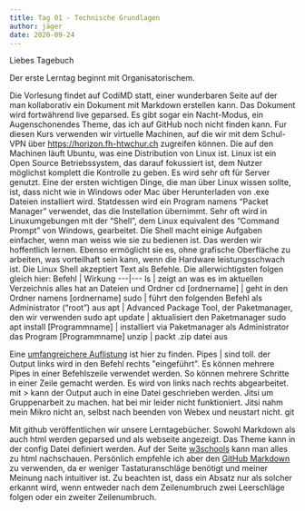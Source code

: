 ```yaml
---
title: Tag 01 - Technische Grundlagen
author: jäger
date: 2020-09-24
---
```


Liebes Tagebuch

Der erste Lerntag beginnt mit Organisatorischem. 

Die Vorlesung findet auf CodiMD statt, einer wunderbaren Seite auf der man kollaborativ ein Dokument mit Markdown erstellen kann. Das Dokument wird fortwährend live geparsed. Es gibt sogar ein Nacht-Modus, ein Augenschonendes Theme, das ich auf GitHub noch nicht finden kann.
Fur diesen Kurs verwenden wir virtuelle Machinen, auf die wir mit dem Schul-VPN über https://horizon.fh-htwchur.ch zugreifen können. Die auf den Machinen läuft Ubuntu, was eine Distribution von Linux ist. Linux ist ein Open Source Betriebssystem, das darauf fokussiert ist, dem Nutzer möglichst komplett die Kontrolle zu geben. Es wird sehr oft für Server genutzt. Eine der ersten wichtigen Dinge, die man über Linux wissen sollte, ist, dass nicht wie in Windows oder Mac über Herunterladen von .exe Dateien installiert wird. Statdessen wird ein Program namens “Packet Manager” verwendet, das die Instellation übernimmt.
Sehr oft wird in Linuxumgebungen mit der “Shell”, dem Linux equivalent des “Command Prompt” von Windows, gearbeitet. Die Shell macht einige Aufgaben einfacher, wenn man weiss wie sie zu bedienen ist. Das werden wir hoffentlich lernen. Ebenso ermöglicht sie es, ohne grafische Oberfläche zu arbeiten, was vorteilhaft sein kann, wenn die Hardware leistungsschwach ist.
Die Linux Shell akzeptiert Text als Befehle. Die allerwichtigsten folgen gleich hier:
Befehl | Wirkung
---|---
ls | zeigt an was es im aktuellen Verzeichnis alles hat an Dateien und Ordner
cd [ordnername] | geht in den Ordner namens [ordnername] 
sudo | führt den folgenden Befehl als Administrator (“root”) aus
apt | Advanced Package Tool, der Paketmanager, den wir verwenden
sudo apt update |  aktualisiert den Paketmanager
sudo apt install [Programmname]  | installiert via Paketmanager als Administrator das Program [Programmname]
unzip | packt .zip datei aus


Eine   [umfangreichere Auflistung](https://oit.ua.edu/wp-content/uploads/2016/10/Linux_bash_cheat_sheet.pdf) ist hier zu finden.
  Pipes | sind toll. der Output links wird in den Befehl rechts "eingeführt". Es können mehrere Pipes in einer Befehlszeile verwendet werden. So können mehrere Schritte in einer Zeile gemacht werden. Es wird von links nach rechts abgearbeitet.
  mit > kann der Output auch in eine Datei geschrieben werden.
Jitsi um Gruppenarbeit zu machen. hat bei mir leider nicht funktioniert. Jitsi nahm mein Mikro nicht an, selbst nach beenden von Webex und neustart nicht. 
git

Mit github veröffentlichen wir unsere Lerntagebücher. Sowohl Markdown als auch html werden geparsed und als webseite angezeigt. Das Theme kann in der config Datei definiert werden.
Auf der Seite [w3schools](https://www.w3schools.com/) kann man alles zu html nachschauen. Persönlich empfehle ich aber den [GitHub Markdown](https://guides.github.com/features/mastering-markdown/) zu verwenden, da er weniger Tastaturanschläge benötigt und meiner Meinung nach intuitiver ist. Zu beachten ist, dass ein Absatz nur als solcher erkannt wird, wenn entweder nach dem Zeilenumbruch zwei Leerschläge folgen oder ein zweiter Zeilenumbruch.

